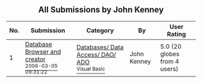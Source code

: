 ﻿<div align="center">

## All Submissions by John Kenney

</div>

No.  | Submission | Category | By   | User Rating
---- | ---------- | -------- | ---- | -----------
1 | [Database Browser and creator<br /><sup>2006-03-05 09:31:22</sup>](https://github.com/Planet-Source-Code/john-kenney-database-browser-and-creator__1-64534) | [Databases/ Data Access/ DAO/ ADO<br /><sup>Visual Basic</sup>](../ByCategory/databases-data-access-dao-ado__1-6.md) | John Kenney | 5.0 (20 globes from 4 users)
